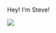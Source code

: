 Hey! I'm Steve!

<img src="https://images.unsplash.com/photo-1556717511-1edf98a4aba6?ixid=MXwxMjA3fDB8MHxzZWFyY2h8MjI4fHxjb21wdXRlciUyMHByb2dyYW1taW5nfGVufDB8fDB8&ixlib=rb-1.2.1&auto=format&fit=crop&w=500&q=60">

<!--
**steveantoniosilva/steveantoniosilva** is a ✨ _special_ ✨ repository because its `README.md` (this file) appears on your GitHub profile.

Here are some ideas to get you started:

- 🔭 I’m currently working on ...
- 🌱 I’m currently learning ...
- 👯 I’m looking to collaborate on ...
- 🤔 I’m looking for help with ...
- 💬 Ask me about ...
- 📫 How to reach me: ...
- 😄 Pronouns: ...
- ⚡ Fun fact: ...
-->
